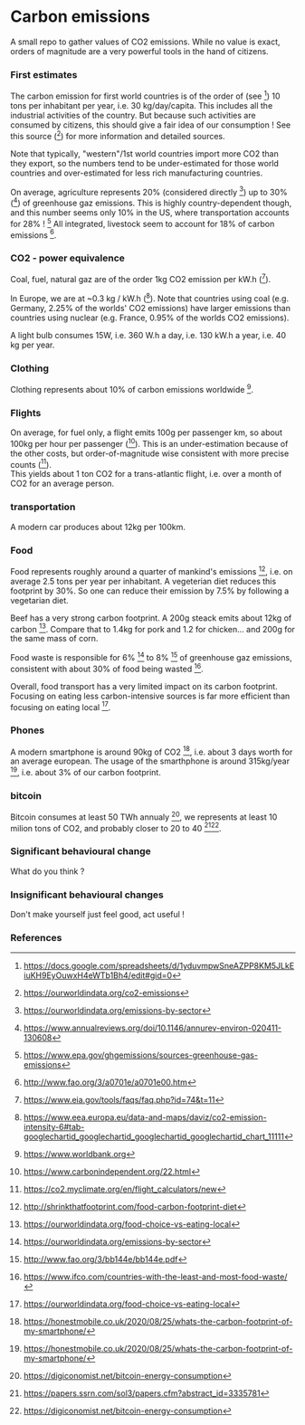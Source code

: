 [//]: # ( __WEIGHT__ 1000 )
[//]: # ( __TITLE__ Orders of magnitude of carbon footprint )
# Carbon emissions
A small repo to gather values of CO2 emissions. While no value is exact, orders of magnitude are a very powerful tools in the hand of citizens. 

### First estimates
The carbon emission for first world countries is of the order of (see  [^spreadsheet]) 10 tons per inhabitant per year, i.e. 
30 kg/day/capita. This includes all the industrial activities of the country. But because such activities are consumed by citizens, this should give a fair idea of our consumption ! See this source ([^ourworld]) for more information and detailed sources.

Note that typically, "western"/1st world countries import more CO2 than they export, so the numbers tend to be under-estimated for those world countries and over-estimated for less rich manufacturing countries.  

On average, agriculture represents 20% (considered directly [^data_sector]) up to 30% ([^food]) of greenhouse gaz emissions. This is highly country-dependent though, and this number seems only 10% in the US, where transportation accounts for 28% ! [^EPA_sources]
All integrated, livestock seem to account for 18% of carbon emissions [^fao_livestock]. 


### CO2 - power equivalence
Coal, fuel, natural gaz are of the order 1kg CO2 emission per kW.h ([^US_eia]).

In Europe, we are at ~0.3 kg / kW.h ([^EU_eea]). Note that countries using coal (e.g. Germany, 2.25% of the worlds' CO2 emissions) have larger emissions than countries using nuclear (e.g. France, 0.95% of the worlds CO2 emissions).    

A light bulb consumes 15W, i.e. 360 W.h a day, i.e. 130 kW.h a year, i.e. 40 kg per year.  

### Clothing
Clothing represents about 10% of carbon emissions worldwide [^worldbank].
 
### Flights
On average, for fuel only, a flight emits 100g per passenger km, so about 100kg per hour per passenger ([^carbon_flight]). 
This is an under-estimation because of the other costs, but order-of-magnitude wise consistent with more precise counts ([^flight_calculator]).  
This yields about 1 ton CO2 for a trans-atlantic flight, i.e. over a month of CO2 for an average person.

### transportation
A modern car produces about 12kg per 100km.

### Food
Food represents roughly around a quarter of mankind's emissions [^shrink], i.e. on average 2.5 tons per year per inhabitant.
A vegeterian diet reduces this footprint by 30%. So one can reduce their emission by 7.5% by following a vegetarian diet.

Beef has a very strong carbon footprint. A 200g steack emits about 12kg of carbon [^local].
Compare that to 1.4kg for pork and 1.2 for chicken... and 200g for the same mass of corn. 

Food waste is responsible for 6%  [^data_sector] to 8% [^uno_waste] of greenhouse gaz emissions, consistent with about 30% of food being wasted [^waste].

Overall, food transport has a very limited impact on its carbon footprint.
Focusing on eating less carbon-intensive sources is far more efficient than focusing on eating local [^local].

### Phones 
A modern smartphone is around 90kg of CO2 [^mobile], i.e. about 3 days worth for an average european. The usage of the smarthphone is around 315kg/year [^mobile], i.e. about 3% of our carbon footprint.

### bitcoin
Bitcoin consumes at least 50 TWh annualy [^bitcoin0], we represents at least 10  milion tons of CO2, and probably closer to 20 to 40 [^bitcoin1][^bitcoin0].


### Significant behavioural change
What do you think ?

### Insignificant behavioural changes
Don't make yourself just feel good, act useful !

### References 
[^spreadsheet]: https://docs.google.com/spreadsheets/d/1yduvmpwSneAZPP8KM5JLkEiuKH9EyOuwxH4eWTb1Bh4/edit#gid=0
[^US_eia]: https://www.eia.gov/tools/faqs/faq.php?id=74&t=11
[^EU_eea]: https://www.eea.europa.eu/data-and-maps/daviz/co2-emission-intensity-6#tab-googlechartid_googlechartid_googlechartid_googlechartid_chart_11111
[^carbon_flight]: https://www.carbonindependent.org/22.html
[^flight_calculator]: https://co2.myclimate.org/en/flight_calculators/new
[^ourworld]: https://ourworldindata.org/co2-emissions
[^food]: https://www.annualreviews.org/doi/10.1146/annurev-environ-020411-130608
[^EPA_sources]: https://www.epa.gov/ghgemissions/sources-greenhouse-gas-emissions
[^data_sector]: https://ourworldindata.org/emissions-by-sector
[^fao_livestock]: http://www.fao.org/3/a0701e/a0701e00.htm
[^shrink]: http://shrinkthatfootprint.com/food-carbon-footprint-diet
[^uno_waste]: http://www.fao.org/3/bb144e/bb144e.pdf
[^waste]: https://www.ifco.com/countries-with-the-least-and-most-food-waste/
[^mobile]: https://honestmobile.co.uk/2020/08/25/whats-the-carbon-footprint-of-my-smartphone/
[^worldbank]: https://www.worldbank.org
[^bitcoin1]: https://papers.ssrn.com/sol3/papers.cfm?abstract_id=3335781
[^bitcoin0]: https://digiconomist.net/bitcoin-energy-consumption
[^local]: https://ourworldindata.org/food-choice-vs-eating-local
